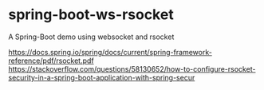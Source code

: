 # spring-boot-ws-rsocket
A Spring-Boot demo using websocket and rsocket

https://docs.spring.io/spring/docs/current/spring-framework-reference/pdf/rsocket.pdf
https://stackoverflow.com/questions/58130652/how-to-configure-rsocket-security-in-a-spring-boot-application-with-spring-secur


